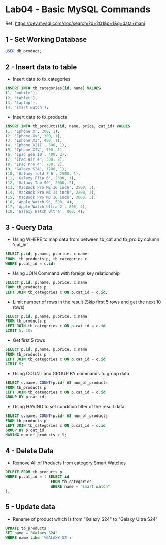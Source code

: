 # Lab04 - Basic MySQL Commands

Ref: https://dev.mysql.com/doc/search/?d=201&p=1&q=data+mani

## 1 - Set Working Database

```sql
USER db_product;
```

## 2 - Insert data to table

* Insert data to tb_categories

```sql
INSERT INTO tb_categories(id, name) VALUES
(1, 'mobile'),
(2, 'tablet'),
(3, 'laptop'),
(4, 'smart watch');
```

* Insert data to tb_products

```sql
INSERT INTO tb_products(id, name, price, cat_id) VALUES
(1, 'Iphone X', 200, 1),
(2, 'Iphone Xs', 300, 1),
(3, 'Iphone XI', 400, 1),
(4, 'Iphone XIII', 600, 1),
(5, 'Iphone XIV', 700, 1),
(6, 'Ipad gen 10', 400, 2),
(7, 'IPad air 4', 500, 2),
(8, 'IPad Pro 4', 700, 2),
(9, 'Galaxy S24', 1200, 1),
(10, 'Galaxy fold Z 6', 2500, 1),
(11, 'Galaxy Flip 6', 2500, 1),
(12, 'Galaxy Tab S9', 2000, 2),
(13, 'MacBook Pro M2 16 inch', 2500, 3),
(14, 'MacBook Pro M3 14 inch', 2200, 3),
(15, 'MacBook Pro M3 16 inch', 3000, 3),
(16, 'Apple Watch 9', 500, 4),
(17, 'Apple Watch Ultra 2', 800, 4),
(18, 'Galaxy Watch Ultra', 800, 4);
```

## 3 - Query Data 

* Using WHERE to map data from between tb_cat and tb_pro by column 'cat_id'

```sql
SELECT p.id, p.name, p.price, c.name
FROM  tb_products p, tb_categories c
WHERE p.cat_id = c.id;
```

* Using JOIN Command with foreign key relationship 

```sql
SELECT p.id, p.name, p.price, c.name
FROM tb_products p
LEFT JOIN tb_categories c ON p.cat_id = c.id;
```

* Limit number of rows in the result (Skip first 5 rows and get the next 10 rows)

```sql
SELECT p.id, p.name, p.price, c.name
FROM tb_products p
LEFT JOIN tb_categories c ON p.cat_id = c.id
LIMIT 5, 10;
```

* Get first 5 rows

```sql
SELECT p.id, p.name, p.price, c.name
FROM tb_products p
LEFT JOIN tb_categories c ON p.cat_id = c.id
LIMIT 5;
```

* Using COUNT and GROUP BY commands to group data 

```sql
SELECT c.name, COUNT(p.id) AS num_of_products
FROM tb_products p
LEFT JOIN tb_categories c ON p.cat_id = c.id
GROUP BY p.cat_id;
```

* Using HAVING to set condition filter of the result data

```sql
SELECT c.name, COUNT(p.id) AS num_of_products
FROM tb_products p
LEFT JOIN tb_categories c ON p.cat_id = c.id
GROUP BY p.cat_id
HAVING num_of_products > 5;
```

## 4 - Delete Data 

* Remove All of Products from category Smart Watches 

```sql
DELETE FROM tb_products p
WHERE p.cat_id = ( SELECT id 
                    FROM tb_categories 
                    WHERE name = "smart watch"
);
```

## 5 - Update data

* Rename of product which is from "Galaxy S24" to "Galaxy Ultra S24"

```sql
UPDATE tb_products
SET name = "Galaxy S24"
WHERE name like '%GALAXY S2';
```